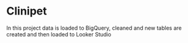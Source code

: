 # Clinipet
In this project data is loaded to BigQuery, cleaned and new tables are created and then loaded to Looker Studio
